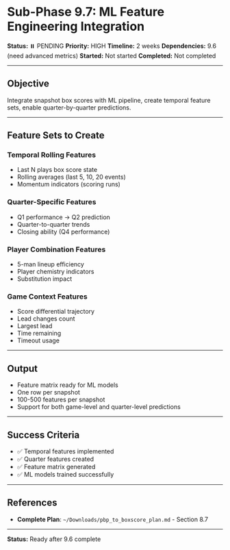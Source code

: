 # Sub-Phase 9.7: ML Feature Engineering Integration

**Status:** ⏸️ PENDING
**Priority:** HIGH
**Timeline:** 2 weeks
**Dependencies:** 9.6 (need advanced metrics)
**Started:** Not started
**Completed:** Not completed

---

## Objective

Integrate snapshot box scores with ML pipeline, create temporal feature sets, enable quarter-by-quarter predictions.

---

## Feature Sets to Create

### Temporal Rolling Features
- Last N plays box score state
- Rolling averages (last 5, 10, 20 events)
- Momentum indicators (scoring runs)

### Quarter-Specific Features
- Q1 performance → Q2 prediction
- Quarter-to-quarter trends
- Closing ability (Q4 performance)

### Player Combination Features
- 5-man lineup efficiency
- Player chemistry indicators
- Substitution impact

### Game Context Features
- Score differential trajectory
- Lead changes count
- Largest lead
- Time remaining
- Timeout usage

---

## Output

- Feature matrix ready for ML models
- One row per snapshot
- 100-500 features per snapshot
- Support for both game-level and quarter-level predictions

---

## Success Criteria

- ✅ Temporal features implemented
- ✅ Quarter features created
- ✅ Feature matrix generated
- ✅ ML models trained successfully

---

## References

- **Complete Plan**: `~/Downloads/pbp_to_boxscore_plan.md` - Section 8.7

---

**Status:** Ready after 9.6 complete






